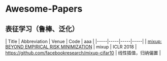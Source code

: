 # Awesome-Papers

## 表征学习（鲁棒、泛化）
| Title | Abbreviation | Venue | Code | aaa |
|-----|-----|-----|-----|
| [mixup: BEYOND EMPIRICAL RISK MINIMIZATION](https://openreview.net/forum?id=r1Ddp1-Rb&;noteId=r1Ddp1-Rb) | mixup | ICLR 2018 | https://github.com/facebookresearch/mixup-cifar10 | 线性插值，归纳偏置 |
